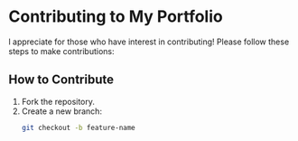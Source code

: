 # Contributing to My Portfolio

l appreciate for those who have interest in contributing! Please follow these steps to make contributions:

## How to Contribute
1. Fork the repository.
2. Create a new branch:
   ```bash
   git checkout -b feature-name
